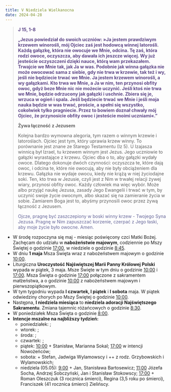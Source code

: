```yaml
---
title: V Niedziela Wielkanocna
date: 2024-04-28
---
```


> **<span style="color: #5D4587;">J 15, 1-8</span>**
>
> **<span style="color: #5D4587;">„Jezus powiedział do swoich uczniów: »Ja jestem prawdziwym krzewem winorośli, mój Ojciec zaś jest hodowcą winnej latorośli. Każdą gałązkę, która nie owocuje we Mnie, odcina. Tę zaś, która rodzi owoce, oczyszcza, aby dawała ich jeszcze więcej. Wy już jesteście oczyszczeni dzięki nauce, którą wam przekazałem. Trwajcie we Mnie tak, jak Ja w was. Podobnie jak winna gałązka nie może owocować sama z siebie, gdy nie trwa w krzewie, tak też i wy, jeśli nie będziecie trwać we Mnie. Ja jestem krzewem winorośli, a wy gałązkami. Kto trwa we Mnie, a Ja w nim, ten przynosi obfity owoc, gdyż beze Mnie nic nie możecie uczynić. Jeśli ktoś nie trwa we Mnie, będzie odrzucony jak gałązki i uschnie. Zbiera się je, wrzuca w ogień i spala. Jeśli będziecie trwać we Mnie i jeśli moja nauka będzie w was trwać, proście, a spełni się wszystko, cokolwiek tylko pragniecie. Przez to bowiem doznał chwały mój Ojciec, że przynosicie obfity owoc i jesteście moimi uczniami«.”</span>**
>
>
>
> **Żywa łączność z Jezusem**
>
> Kolejna bardzo wymowna alegoria, tym razem o winnym krzewie i latoroślach. Ojciec jest tym, który uprawia krzew winny. To porównanie jest znane ze Starego Testamentu (Iz 5). U Izajasza winnicą był Izrael, tu krzewem winnym jest Jezus. Jego uczniowie to gałązki wyrastające z krzewu. Ojciec dba o to, aby gałązki wydały owoce. Dlatego dokonuje dwóch czynności: oczyszcza te, które dają owoc, i odcina te, które nie owocują, aby nie były obciążeniem dla krzewu. Gałązka nie wydaje owocu, kiedy nie krążą w niej życiodajne soki. Ten, kto trwa w Jezusie, czyli jest z Nim w trwałej relacji żywej wiary, przynosi obfity owoc. Każdy człowiek ma więc wybór. Może albo przyjąć naukę Jezusa, zasady Jego Ewangelii i trwać w tym, by uczynić swoje życie owocnym, albo skazać się na zamieranie życia w sobie. Zamiarem Boga jest to, abyśmy przynosili owoc przez żywą łączność z Jezusem.
>
> <span style="color: #666699;">Ojcze, pragnę być zaszczepiony w boski winny krzew - Twojego Syna Jezusa. Pragnę w Nim zapuszczać korzenie, czerpać z Jego łaski, aby moje życie było owocne. Amen.
> &nbsp;

- W środę rozpoczyna się maj - miesiąc poświęcony czci Matki Bożej. Zachęcam do udziału w **nabożeństwie majowym**, codziennie po Mszy Świętej o godzinie <u>17:00</u>, w niedziele o godzinie <u>8:45</u>.
- W dniu **1 maja** Msza Święta wraz z nabożeństwem majowym o godzinie <u>10:00</u>.
- Liturgiczna **Uroczystość Najświętszej Marii Panny Królowej Polski** wypada w piątek, 3 maja. Msze Święte w tym dniu o godzinie <u>10:00</u> i <u>17:00</u>. Msza Święta o godzinie <u>17:00</u> połączone z sakramentem małżeństwa, a o godzinie <u>10:00</u> z nabożeństwem majowym i pierwszopiątkowym.
- W tym tygodniu wypada **I czwartek, I piątek** i **I sobota** maja. W piątek odwiedziny chorych po Mszy Świętej o godzinie <u>10:00</u>.
- Następna, **I niedziela miesiąca** to **niedziela adoracji Najświętszego Sakramentu**. Zmiana tajemnic różańcowych o godzinie <u>8:30</u>.
- W poniedziałek Msza Święta o godzinie <u>8:00</u>.
- **Intencje mszalne na najbliższy tydzień:**
  - poniedziałek: ;
  - wtorek: ;
  - środa: ;
  - czwartek: ;
  - piątek: <u>10:00</u> + Stanisław, Marianna Sokal; <u>17:00</u> w intencji Nowożeńców;
  - sobota: + Stefan, Jadwiga Wylamowscy i ++ z rodz. Grzybowskich i Wylamowskich;
  - niedziela (05.05): <u>9:00</u> + Jan, Stanisława Bartosewicz; <u>11:00</u> Józefa Socha, Andrzej Sobczyński, Jan i Stanisław Stokowscy; <u>17:00</u> + Roman Oleszczuk (3 rocznica śmierci), Regina (3,5 roku po śmierci), Franciszek (41 rocznica śmierci) Zielińscy.



